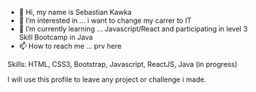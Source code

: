 - 👋 Hi, my name is Sebastian Kawka
- 👀 I’m interested in ... i want to change my carrer to IT
- 🌱 I’m currently learning ... Javascript/React and participating in level 3 Skill Bootcamp in Java
- 📫 How to reach me ... prv here

Skills:
HTML, CSS3, Bootstrap, Javascript, ReactJS, Java (in progress)

I will use this profile to leave any project or challenge i made.
